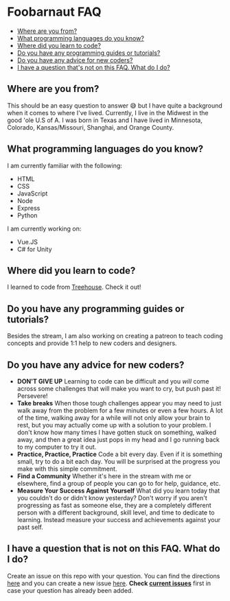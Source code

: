 <!-- markdownlint-disable MD026 -->
# Foobarnaut FAQ

* [Where are you from?](#where-are-you-from)
* [What programming languages do you know?](#What-programming-languages-do-you-know)
* [Where did you learn to code?](#Where-did-you-learn-to-code)
* [Do you have any programming guides or tutorials?](#Do-you-have-any-programming-guides-or-tutorials)
* [Do you have any advice for new coders?](#Do-you-have-any-advice-for-new-coders)
* [I have a question that's not on this FAQ. What do I do?](#I-have-a-question-that-is-not-on-this-FAQ-What-do-I-do)

## Where are you from?

This should be an easy question to answer :sweat_smile: but I have quite a background when it comes to where I've lived. Currently, I live in the Midwest in the good 'ole U.S of A. I was born in Texas and I have lived in Minnesota, Colorado, Kansas/Missouri, Shanghai, and Orange County.

## What programming languages do you know?

I am currently familiar with the following:

* HTML
* CSS
* JavaScript
* Node
* Express
* Python

I am currently working on:

* Vue.JS
* C# for Unity

## Where did you learn to code?

I learned to  code from [Treehouse](teamtreehouse.com). Check it out!

## Do you have any programming guides or tutorials?

Besides the stream, I am also working on creating a patreon to teach coding concepts and provide 1:1 help to new coders and designers.

## Do you have any advice for new coders?

* **DON'T GIVE UP** Learning to code can be difficult and you *will* come across some challenges that will make you want to cry, but push past it! Persevere!
* **Take breaks** When those tough challenges appear you may need to just walk away from the problem for a few minutes or even a few hours. A lot of the time, walking away for a while will not only allow your brain to rest, but you may actually come up with a solution to your problem. I don't know how many times I have gotten stuck on something, walked away, and then a great idea just pops in my head and I go running back to my computer to try it out.
* **Practice, Practice, Practice** Code a bit every day. Even if it is something small, try to do a bit each day. You will be surprised at the progress you make with this simple commitment.
* **Find a Community** Whether it's here in the stream with me or elsewhere, find a group of people you can go to for help, guidance, etc.
* **Measure Your Success Against Yourself** What did you learn today that you couldn't do or didn't know yesterday? Don't worry if you aren't progressing as fast as someone else, they are a completely different person with a different background, skill level, and time to dedicate to learning. Instead measure your success and achievements against your past self.

## I have a question that is not on this FAQ. What do I do?

Create an issue on this repo with your question. You can find the directions [here](https://github.com/MissMeg/twitch-faq/issues/1) and you can create a new issue [here](https://github.com/MissMeg/twitch-faq/issues/new). **Check [current issues](https://github.com/MissMeg/twitch-faq/issues)** first in case your question has already been added.

